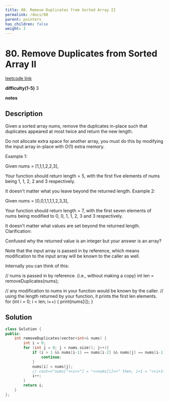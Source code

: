```yaml
---
title: 80. Remove Duplicates from Sorted Array II
permalink: /docs/80
parent: pointers
has_children: false
weight: 3
---
```

# 80. Remove Duplicates from Sorted Array II
[leetcode link](https://leetcode.com/problems/remove-duplicates-from-sorted-array-ii/)

**difficulty(1-5)** 
3

**notes**   


## Description
Given a sorted array nums, remove the duplicates in-place such that duplicates appeared at most twice and return the new length.

Do not allocate extra space for another array, you must do this by modifying the input array in-place with O(1) extra memory.

Example 1:

Given nums = [1,1,1,2,2,3],

Your function should return length = 5, with the first five elements of nums being 1, 1, 2, 2 and 3 respectively.

It doesn't matter what you leave beyond the returned length.
Example 2:

Given nums = [0,0,1,1,1,1,2,3,3],

Your function should return length = 7, with the first seven elements of nums being modified to 0, 0, 1, 1, 2, 3 and 3 respectively.

It doesn't matter what values are set beyond the returned length.
Clarification:

Confused why the returned value is an integer but your answer is an array?

Note that the input array is passed in by reference, which means modification to the input array will be known to the caller as well.

Internally you can think of this:

// nums is passed in by reference. (i.e., without making a copy)
int len = removeDuplicates(nums);

// any modification to nums in your function would be known by the caller.
// using the length returned by your function, it prints the first len elements.
for (int i = 0; i < len; i++) {
    print(nums[i]);
}

## Solution
```c++
class Solution {
public:
    int removeDuplicates(vector<int>& nums) {
        int i = 0;
        for (int j = 0; j < nums.size(); j++){
            if (i > 1 && nums[i-1] == nums[i-2] && nums[j] == nums[i-1]){
                continue;
            }
            nums[i] = nums[j];
            // cout<<"nums["<<i<<"] = "<<nums[i]<<" then, i+1 = "<<i+1<<endl;
            i++;
        }
        return i;
    }
};
```

<!-- 
Default label
{: .label }

Blue label
{: .label .label-blue }

Stable
{: .label .label-green }

New release
{: .label .label-purple }

Coming soon
{: .label .label-yellow }

Deprecated
{: .label .label-red } -->
